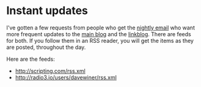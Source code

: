 # Instant updates
I've gotten a few requests from people who get the <a href="http://scripting.com/email/">nightly email</a> who want more frequent updates to the <a href="http://scripting.com/?tab=blog">main blog</a> and the <a href="http://scripting.com/?tab=links">linkblog</a>. There are feeds for both. If you follow them in an RSS reader, you will get the items as they are posted, throughout the day.

Here are the feeds:
* <a href="http://scripting.com/rss.xml">http://scripting.com/rss.xml</a>
* <a href="http://radio3.io/users/davewiner/rss.xml">http://radio3.io/users/davewiner/rss.xml</a>

